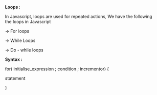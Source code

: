 **Loops :**

In Javascript, loops are used for repeated actions, We have the following the loops in Javascript 

-> For loops

-> While Loops

-> Do - while loops

**Syntax :**

for( initialise_expression ; condition ; incrementor) {

statement 

}


